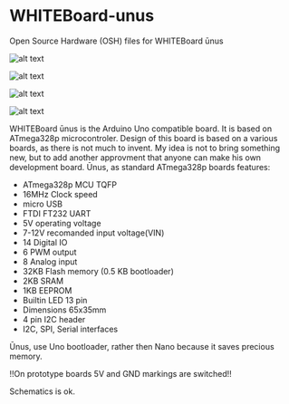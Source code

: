 # WHITEBoard-unus
Open Source Hardware (OSH) files for WHITEBoard ūnus

![alt text](https://i.imgur.com/Hk9rt3k.png?1)

![alt text](https://i.imgur.com/sFqm2Sx.png?1)

![alt text](https://i.imgur.com/Mabb6MV.png?1)

![alt text](https://i.imgur.com/XLJ9CV3.png?1)

WHITEBoard ūnus is the Arduino Uno compatible board. It is based on ATmega328p microcontroler. Design of this board is based on a various boards, as there is not much to invent. My idea is not to bring something new, but to add another approvment that anyone can make his own development board.
Ūnus, as standard ATmega328p boards features:
* ATmega328p MCU TQFP
* 16MHz Clock speed
* micro USB
* FTDI FT232 UART
* 5V operating voltage
* 7-12V recomanded input voltage(VIN)
* 14 Digital IO
* 6 PWM output
* 8 Analog input
* 32KB Flash memory (0.5 KB bootloader)
* 2KB SRAM
* 1KB EEPROM
* Builtin LED 13 pin
* Dimensions 65x35mm
* 4 pin I2C header
* I2C, SPI, Serial interfaces

Ūnus, use Uno bootloader, rather then Nano because it saves precious memory. 

!!On prototype boards 5V and GND markings are switched!!

Schematics is ok.
